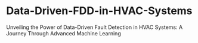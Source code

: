 # Data-Driven-FDD-in-HVAC-Systems
Unveiling the Power of Data-Driven Fault Detection in HVAC Systems: A Journey Through Advanced Machine Learning
